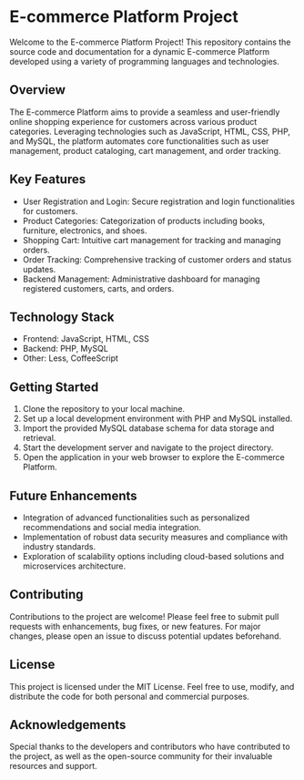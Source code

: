 # E-commerce Platform Project

Welcome to the E-commerce Platform Project! This repository contains the source code and documentation for a dynamic E-commerce Platform developed using a variety of programming languages and technologies.

## Overview

The E-commerce Platform aims to provide a seamless and user-friendly online shopping experience for customers across various product categories. Leveraging technologies such as JavaScript, HTML, CSS, PHP, and MySQL, the platform automates core functionalities such as user management, product cataloging, cart management, and order tracking.

## Key Features

- User Registration and Login: Secure registration and login functionalities for customers.
- Product Categories: Categorization of products including books, furniture, electronics, and shoes.
- Shopping Cart: Intuitive cart management for tracking and managing orders.
- Order Tracking: Comprehensive tracking of customer orders and status updates.
- Backend Management: Administrative dashboard for managing registered customers, carts, and orders.

## Technology Stack

- Frontend: JavaScript, HTML, CSS
- Backend: PHP, MySQL
- Other: Less, CoffeeScript

## Getting Started

1. Clone the repository to your local machine.
2. Set up a local development environment with PHP and MySQL installed.
3. Import the provided MySQL database schema for data storage and retrieval.
4. Start the development server and navigate to the project directory.
5. Open the application in your web browser to explore the E-commerce Platform.

## Future Enhancements

- Integration of advanced functionalities such as personalized recommendations and social media integration.
- Implementation of robust data security measures and compliance with industry standards.
- Exploration of scalability options including cloud-based solutions and microservices architecture.

## Contributing

Contributions to the project are welcome! Please feel free to submit pull requests with enhancements, bug fixes, or new features. For major changes, please open an issue to discuss potential updates beforehand.

## License

This project is licensed under the MIT License. Feel free to use, modify, and distribute the code for both personal and commercial purposes.

## Acknowledgements

Special thanks to the developers and contributors who have contributed to the project, as well as the open-source community for their invaluable resources and support.
